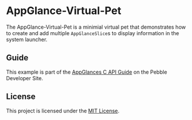# AppGlance-Virtual-Pet

The AppGlance-Virtual-Pet is a minimial virtual pet that demonstrates how to
create and add multiple `AppGlanceSlice`s to display information in the system
launcher.

## Guide

This example is part of the [AppGlances C API Guide](https://developer.pebble.com/user-interfaces/appglances-c)
on the Pebble Developer Site.

## License

This project is licensed under the [MIT License](./LICENSE).